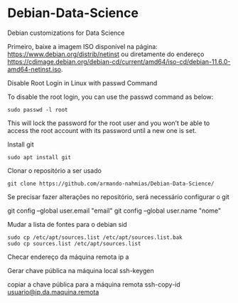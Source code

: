 # Debian-Data-Science
Debian customizations for Data Science

Primeiro, baixe a imagem ISO disponível na página: <https://www.debian.org/distrib/netinst> ou diretamente do endereço <https://cdimage.debian.org/debian-cd/current/amd64/iso-cd/debian-11.6.0-amd64-netinst.iso>.

Disable Root Login in Linux with passwd Command

To disable the root login, you can use the passwd command as below:

    sudo passwd -l root

This will lock the password for the root user and you won’t be able to access the root account with its password until a new one is set.

Install git

    sudo apt install git


Clonar o repositório a ser usado

    git clone https://github.com/armando-nahmias/Debian-Data-Science/

Se precisar fazer alterações no repositório, será necessário configurar o git

git config –global user.email "email"
git config –global user.name "nome"


Mudar a lista de fontes para o debian sid

    sudo cp /etc/apt/sources.list /etc/apt/sources.list.bak
    sudo cp sources.list /etc/apt/sources.list 

Checar endereço da máquina remota
ip a

Gerar chave pública na máquina local
ssh-keygen

copiar a chave pública para a máquina remota
ssh-copy-id usuario@ip.da.maquina.remota

